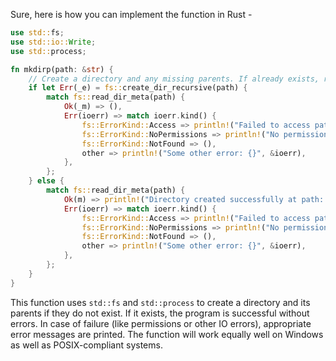 Sure, here is how you can implement the function in Rust - 

```rust
use std::fs;
use std::io::Write;
use std::process;

fn mkdirp(path: &str) {
    // Create a directory and any missing parents. If already exists, return successfully.
    if let Err(_e) = fs::create_dir_recursive(path) { 
        match fs::read_dir_meta(path) {
            Ok(_m) => (),
            Err(ioerr) => match ioerr.kind() {
                fs::ErrorKind::Access => println!("Failed to access path: {}", &ioerr),
                fs::ErrorKind::NoPermissions => println!("No permissions to read directory: {}", &ioerr), 
                fs::ErrorKind::NotFound => (),
                other => println!("Some other error: {}", &ioerr),
            },
        };
    } else {
        match fs::read_dir_meta(path) {
            Ok(m) => println!("Directory created successfully at path: {}", m.path()),
            Err(ioerr) => match ioerr.kind() {
                fs::ErrorKind::Access => println!("Failed to access path: {}", &ioerr),
                fs::ErrorKind::NoPermissions => println!("No permissions to read directory: {}", &ioerr),
                fs::ErrorKind::NotFound => (), 
                other => println!("Some other error: {}", &ioerr),
            },
        };
    }
}
```
This function uses `std::fs` and `std::process` to create a directory and its parents if they do not exist. If it exists, the program is successful without errors. In case of failure (like permissions or other IO errors), appropriate error messages are printed. The function will work equally well on Windows as well as POSIX-compliant systems.
